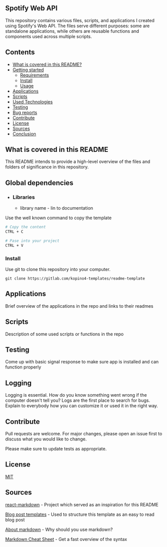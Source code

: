 ## Spotify Web API

This repository contains various files, scripts, and applications I created using Spotify's Web API. The files serve different purposes: some are standalone applications, while others are reusable functions and components used across multiple scripts.

## Contents

*   [What is covered in this README?](#what-is-covered-in-this-README)
*   [Getting started](#getting-started)
    *   [Requirements](#requirements)
    *   [Install](#install)
    *   [Usage](#usage)
*   [Applications](#applications)
*   [Scripts](#scripts)
*   [Used Technologies](#used-technologies)
*   [Testing](#testing)
*   [Bug reports](#bug-reports)
*   [Contribute](#contribute)
*   [License](#license)
*   [Sources](#sources)
*   [Conclusion](#conclusion)

## What is covered in this README

This README intends to provide a high-level overview of the files and folders of significance in this repository. 

## Global dependencies

  * ### Libraries
    * library name - lin to documentation

Use the well known command to copy the template

```bash
# Copy the content
CTRL + C

# Pase into your project
CTRL + V
```

### Install

Use git to clone this repository into your computer.

```
git clone https://gitlab.com/kopino4-templates/readme-template
```


## Applications

Brief overview of the applications in the repo and links to their readmes


## Scripts 

Description of some used scripts or functions in the repo


## Testing

Come up with basic signal response to make sure app is installed and can function properly

## Logging

Logging is essential. How do you know something went wrong if the computer doesn't tell you? Logs
are the first place to search for bugs. Explain to everybody how you can customize it or used it
in the right way.

## Contribute

Pull requests are welcome. For major changes, please open an issue first to discuss what you would like to change.

Please make sure to update tests as appropriate.

## License
[MIT](https://choosealicense.com/licenses/mit/)

## Sources

[react-markdown][react-markdown] - Project which served as an inspiration for this README

[Blog post templates][blog-post-templates] - Used to structure this template as an easy to read blog post

[About markdown][about-markdown] - Why should you use markdown?

[Markdown Cheat Sheet][markdown-cheatsheet] - Get a fast overview of the syntax

[//]: # "Source definitions"
[react-markdown]: https://github.com/remarkjs/react-markdown "React-markdown project"
[blog-post-templates]: https://backlinko.com/hub/content/blog-post-templates "Backlinko blog post templates"
[about-markdown]: https://www.markdownguide.org/getting-started/ "Introduction to markdown"
[markdown-cheatsheet]: https://www.markdownguide.org/cheat-sheet/ "Markdown Cheat Sheet"

